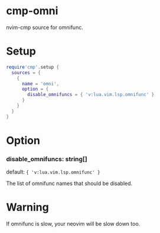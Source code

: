 # cmp-omni

nvim-cmp source for omnifunc.

# Setup

```lua
require'cmp'.setup {
  sources = {
    {
      name = 'omni',
      option = {
        disable_omnifuncs = { 'v:lua.vim.lsp.omnifunc' }
      }
    }
  }
}
```

# Option

### disable_omnifuncs: string[]
default: `{ 'v:lua.vim.lsp.omnifunc' }`

The list of omnifunc names that should be disabled.


# Warning

If omnifunc is slow, your neovim will be slow down too.

